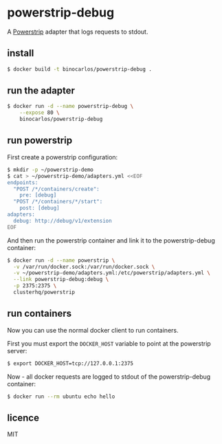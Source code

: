 powerstrip-debug
================

A [Powerstrip](https://github.com/ClusterHQ/powerstrip) adapter that logs requests to stdout.

## install

```bash
$ docker build -t binocarlos/powerstrip-debug .
```

## run the adapter

```bash
$ docker run -d --name powerstrip-debug \
    --expose 80 \
    binocarlos/powerstrip-debug
```

## run powerstrip

First create a powerstrip configuration:

```bash
$ mkdir -p ~/powerstrip-demo
$ cat > ~/powerstrip-demo/adapters.yml <<EOF
endpoints:
  "POST /*/containers/create":
    pre: [debug]
  "POST /*/containers/*/start":
    post: [debug]
adapters:
  debug: http://debug/v1/extension
EOF
```

And then run the powerstrip container and link it to the powerstrip-debug container:

```bash
$ docker run -d --name powerstrip \
  -v /var/run/docker.sock:/var/run/docker.sock \
  -v ~/powerstrip-demo/adapters.yml:/etc/powerstrip/adapters.yml \
  --link powerstrip-debug:debug \
  -p 2375:2375 \
  clusterhq/powerstrip
```

## run containers

Now you can use the normal docker client to run containers.

First you must export the `DOCKER_HOST` variable to point at the powerstrip server:

```bash
$ export DOCKER_HOST=tcp://127.0.0.1:2375
```

Now - all docker requests are logged to stdout of the powerstrip-debug container:

```bash
$ docker run --rm ubuntu echo hello
```

## licence

MIT